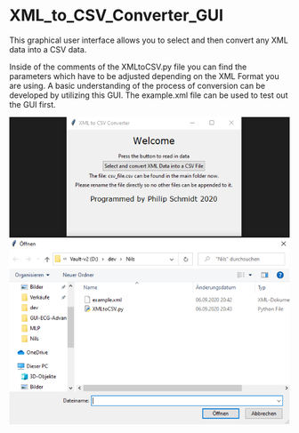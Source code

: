 # XML_to_CSV_Converter_GUI
This graphical user interface allows you to select and then convert any XML data into a CSV data. 

Inside of the comments of the XMLtoCSV.py file you can find the parameters which have to be adjusted depending on the XML Format you are using. 
A basic understanding of the process of conversion can be developed by utilizing this GUI. The example.xml file can be used to test out
the GUI first.

![](https://github.com/Philip-M-Schmidt/XML_to_CSV_Converter_GUI/blob/master/App_picture.png)
